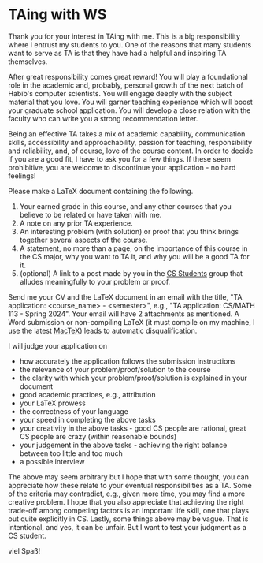 # TAing with WS

Thank you for your interest in TAing with me. This is a big responsibility where I entrust my students to you. One of the reasons that many students want to serve as TA is that they have had a helpful and inspiring TA themselves.

After great responsibility comes great reward! You will play a foundational role in the academic and, probably, personal growth of the next batch of Habib's computer scientists. You will engage deeply with the subject material that you love. You will garner teaching experience which will boost your graduate school application. You will develop a close relation with the faculty who can write you a strong recommendation letter.

Being an effective TA takes a mix of academic capability, communication skills, accessibility and approachability, passion for teaching, responsibility and reliability, and, of course, love of the course content. In order to decide if you are a good fit, I have to ask you for a few things. If these seem prohibitive, you are welcome to discontinue your application - no hard feelings!

Please make a LaTeX document containing the following.

1. Your earned grade in this course, and any other courses that you believe to be related or have taken with me.
1. A note on any prior TA experience.
1. An interesting problem (with solution) or proof that you think brings together several aspects of the course.
1. A statement, no more than a page, on the importance of this course in the CS major, why you want to TA it, and why you will be a good TA for it.
1. (optional) A link to a post made by you in the [CS Students](https://web.yammer.com/main/org/habib.edu.pk/groups/eyJfdHlwZSI6Ikdyb3VwIiwiaWQiOiI1NjM4MTI0MzM5MiJ9/all) group that alludes meaningfully to your problem or proof.

Send me your CV and the LaTeX document in an email with the title, "TA application: \<course_name\> - \<semester\>", e.g., "TA application: CS/MATH 113 - Spring 2024". Your email will have 2 attachments as mentioned. A Word submission or non-compiling LaTeX (it must compile on my machine, I use the latest [MacTeX](https://www.tug.org/mactex/)) leads to automatic disqualification. 

I will judge your application on

- how accurately the application follows the submission instructions
- the relevance of your problem/proof/solution to the course
- the clarity with which your problem/proof/solution is explained in your document
- good academic practices, e.g., attribution
- your LaTeX prowess
- the correctness of your language
- your speed in completing the above tasks
- your creativity in the above tasks - good CS people are rational, great CS people are crazy (within reasonable bounds)
- your judgement in the above tasks - achieving the right balance between too little and too much
- a possible interview

The above may seem arbitrary but I hope that with some thought, you can appreciate how these relate to your eventual responsibilities as a TA. Some of the criteria may contradict, e.g., given more time, you may find a more creative problem. I hope that you also appreciate that achieving the right trade-off among competing factors is an important life skill, one that plays out quite explicitly in CS. Lastly, some things above may be vague. That is intentional, and yes, it can be unfair. But I want to test your judgment as a CS student.

viel Spaß!
